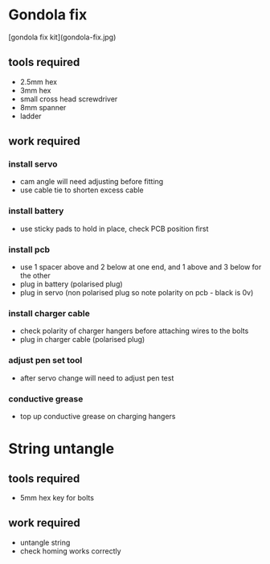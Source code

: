 # Gondola fix

\[gondola fix kit](gondola-fix.jpg)

## tools required

* 2.5mm hex
* 3mm hex
* small cross head screwdriver
* 8mm spanner
* ladder

## work required

### install servo

* cam angle will need adjusting before fitting
* use cable tie to shorten excess cable

### install battery

* use sticky pads to hold in place, check PCB position first

### install pcb

* use 1 spacer above and 2 below at one end, and 1 above and 3 below for the other
* plug in battery (polarised plug)
* plug in servo (non polarised plug so note polarity on pcb - black is 0v)

### install charger cable

* check polarity of charger hangers before attaching wires to the bolts
* plug in charger cable (polarised plug)

### adjust pen set tool

* after servo change will need to adjust pen test

### conductive grease

* top up conductive grease on charging hangers

# String untangle

## tools required

* 5mm hex key for bolts

## work required

* untangle string
* check homing works correctly

